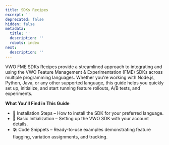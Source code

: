 ```yaml
---
title: SDKs Recipes
excerpt: ''
deprecated: false
hidden: false
metadata:
  title: ''
  description: ''
  robots: index
next:
  description: ''
---
```

<TutorialTile emoji="🦉" slug="vwo-fme-sdk-usage" title="VWO FME SDK Usage" />

VWO FME SDKs Recipes provide a streamlined approach to integrating and using the VWO Feature Management & Experimentation (FME) SDKs across multiple programming languages. Whether you're working with Node.js, Python, Java, or any other supported language, this guide helps you quickly set up, initialize, and start running feature rollouts, A/B tests, and experiments.

**What You'll Find in This Guide**

* 🚀 Installation Steps – How to install the SDK for your preferred language.
* 🔧 Basic Initialization – Setting up the VWO SDK with your account details.
* 🛠 Code Snippets – Ready-to-use examples demonstrating feature flagging, variation assignments, and tracking.